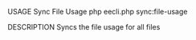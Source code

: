 USAGE
    Sync File Usage php eecli.php sync:file-usage

DESCRIPTION
    Syncs the file usage for all files

